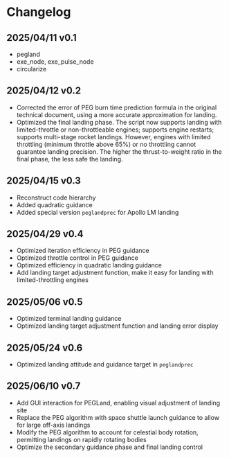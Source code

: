 # Changelog

## 2025/04/11 v0.1

- pegland
- exe_node, exe_pulse_node
- circularize

## 2025/04/12 v0.2

- Corrected the error of PEG burn time prediction formula in the original technical document, using a more accurate approximation for landing.
- Optimized the final landing phase. The script now supports landing with limited-throttle or non-throttleable engines; supports engine restarts; supports multi-stage rocket landings. However, engines with limited throttling (minimum throttle above 65%) or no throttling cannot guarantee landing precision. The higher the thrust-to-weight ratio in the final phase, the less safe the landing.

## 2025/04/15 v0.3

- Reconstruct code hierarchy
- Added quadratic guidance
- Added special version `peglandprec` for Apollo LM landing

## 2025/04/29 v0.4

- Optimized iteration efficiency in PEG guidance
- Optimized throttle control in PEG guidance
- Optimized efficiency in quadratic landing guidance
- Add landing target adjustment function, make it easy for landing with limited-throttling engines

## 2025/05/06 v0.5

- Optimized terminal landing guidance
- Optimized landing target adjustment function and landing error display

## 2025/05/24 v0.6

- Optimized landing attitude and guidance target in `peglandprec`

## 2025/06/10 v0.7

- Add GUI interaction for PEGLand, enabling visual adjustment of landing site
- Replace the PEG algorithm with space shuttle launch guidance to allow for large off-axis landings
- Modify the PEG algorithm to account for celestial body rotation, permitting landings on rapidly rotating bodies
- Optimize the secondary guidance phase and final landing control